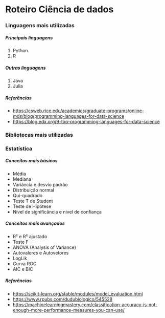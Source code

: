 # Roteiro Ciência de dados


### Linguagens mais utilizadas
##### Principais linguagens
1. Python
1. R

##### Outras linguagens
1. Java
1. Julia

##### Referências
- https://csweb.rice.edu/academics/graduate-programs/online-mds/blog/programming-languages-for-data-science
- https://blog.edx.org/9-top-programming-languages-for-data-science

### Bibliotecas mais utilizadas

### Estatística
##### Conceitos mais básicos
- Média
- Mediana
- Variância e desvio padrão
- Distribuição normal
- Qui-quadrado
- Teste T de Student
- Teste de Hipótese
- Nível de significância e nivel de confiança

##### Conceitos mais avançados
- R² e R² ajustado
- Teste F
- ANOVA (Analysis of Variance)
- Autovalores e Autovetores
- LogLik
- Curva ROC
- AIC e BIC

##### Referências
- https://scikit-learn.org/stable/modules/model_evaluation.html
- https://www.rpubs.com/dudubiologico/545528
- https://machinelearningmastery.com/classification-accuracy-is-not-enough-more-performance-measures-you-can-use/